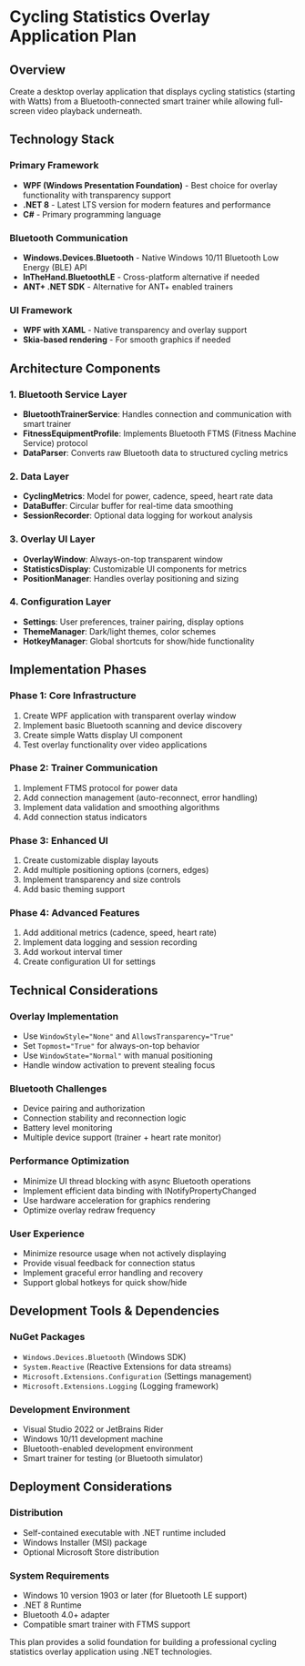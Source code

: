 # Cycling Statistics Overlay Application Plan

## Overview
Create a desktop overlay application that displays cycling statistics (starting with Watts) from a Bluetooth-connected smart trainer while allowing full-screen video playback underneath.

## Technology Stack

### Primary Framework
- **WPF (Windows Presentation Foundation)** - Best choice for overlay functionality with transparency support
- **.NET 8** - Latest LTS version for modern features and performance
- **C#** - Primary programming language

### Bluetooth Communication
- **Windows.Devices.Bluetooth** - Native Windows 10/11 Bluetooth Low Energy (BLE) API
- **InTheHand.BluetoothLE** - Cross-platform alternative if needed
- **ANT+ .NET SDK** - Alternative for ANT+ enabled trainers

### UI Framework
- **WPF with XAML** - Native transparency and overlay support
- **Skia-based rendering** - For smooth graphics if needed

## Architecture Components

### 1. Bluetooth Service Layer
- **BluetoothTrainerService**: Handles connection and communication with smart trainer
- **FitnessEquipmentProfile**: Implements Bluetooth FTMS (Fitness Machine Service) protocol
- **DataParser**: Converts raw Bluetooth data to structured cycling metrics

### 2. Data Layer
- **CyclingMetrics**: Model for power, cadence, speed, heart rate data
- **DataBuffer**: Circular buffer for real-time data smoothing
- **SessionRecorder**: Optional data logging for workout analysis

### 3. Overlay UI Layer
- **OverlayWindow**: Always-on-top transparent window
- **StatisticsDisplay**: Customizable UI components for metrics
- **PositionManager**: Handles overlay positioning and sizing

### 4. Configuration Layer
- **Settings**: User preferences, trainer pairing, display options
- **ThemeManager**: Dark/light themes, color schemes
- **HotkeyManager**: Global shortcuts for show/hide functionality

## Implementation Phases

### Phase 1: Core Infrastructure
1. Create WPF application with transparent overlay window
2. Implement basic Bluetooth scanning and device discovery
3. Create simple Watts display UI component
4. Test overlay functionality over video applications

### Phase 2: Trainer Communication
1. Implement FTMS protocol for power data
2. Add connection management (auto-reconnect, error handling)
3. Implement data validation and smoothing algorithms
4. Add connection status indicators

### Phase 3: Enhanced UI
1. Create customizable display layouts
2. Add multiple positioning options (corners, edges)
3. Implement transparency and size controls
4. Add basic theming support

### Phase 4: Advanced Features
1. Add additional metrics (cadence, speed, heart rate)
2. Implement data logging and session recording
3. Add workout interval timer
4. Create configuration UI for settings

## Technical Considerations

### Overlay Implementation
- Use `WindowStyle="None"` and `AllowsTransparency="True"`
- Set `Topmost="True"` for always-on-top behavior
- Use `WindowState="Normal"` with manual positioning
- Handle window activation to prevent stealing focus

### Bluetooth Challenges
- Device pairing and authorization
- Connection stability and reconnection logic
- Battery level monitoring
- Multiple device support (trainer + heart rate monitor)

### Performance Optimization
- Minimize UI thread blocking with async Bluetooth operations
- Implement efficient data binding with INotifyPropertyChanged
- Use hardware acceleration for graphics rendering
- Optimize overlay redraw frequency

### User Experience
- Minimize resource usage when not actively displaying
- Provide visual feedback for connection status
- Implement graceful error handling and recovery
- Support global hotkeys for quick show/hide

## Development Tools & Dependencies

### NuGet Packages
- `Windows.Devices.Bluetooth` (Windows SDK)
- `System.Reactive` (Reactive Extensions for data streams)
- `Microsoft.Extensions.Configuration` (Settings management)
- `Microsoft.Extensions.Logging` (Logging framework)

### Development Environment
- Visual Studio 2022 or JetBrains Rider
- Windows 10/11 development machine
- Bluetooth-enabled development environment
- Smart trainer for testing (or Bluetooth simulator)

## Deployment Considerations

### Distribution
- Self-contained executable with .NET runtime included
- Windows Installer (MSI) package
- Optional Microsoft Store distribution

### System Requirements
- Windows 10 version 1903 or later (for Bluetooth LE support)
- .NET 8 Runtime
- Bluetooth 4.0+ adapter
- Compatible smart trainer with FTMS support

This plan provides a solid foundation for building a professional cycling statistics overlay application using .NET technologies.